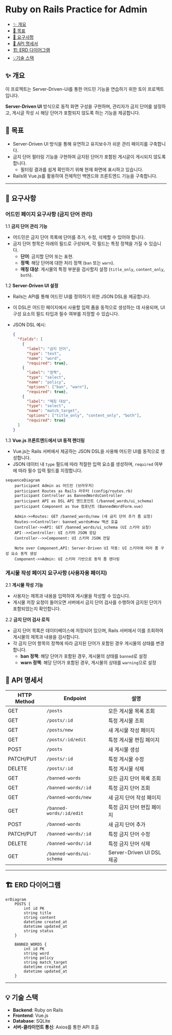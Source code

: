# Ruby on Rails Practice for Admin 

- [✨ 개요](#-개요)
- [🎯 목표](#-목표)
- [📄 요구사항](#-요구사항)
- [💌 API 명세서](#-api-명세서)
- [🏗️ ERD 다이어그램](#%EF%B8%8F-erd-다이어그램)
- [💡기술 스택](#-기술-스택)


## ✨ 개요

이 프로젝트는 Server-Driven-Ui를 통한 어드민 기능을 연습하기 위한 토이 프로젝트입니다. 

**Server-Driven UI** 방식으로 동적 화면 구성을 구현하며, 관리자가 금지 단어를 설정하고, 게시글 작성 시 해당 단어가 포함되지 않도록 하는 기능을 제공합니다.

## 🎯 목표

- Server-Driven UI 방식을 통해 유연하고 유지보수가 쉬운 관리 페이지를 구축합니다.
- 금지 단어 필터링 기능을 구현하여 금지된 단어가 포함된 게시글이 게시되지 않도록 합니다.
    - 필터링 결과를 쉽게 확인하기 위해 현재 화면에 표시하고 있습니다.
- Rails와 Vue.js를 활용하여 전체적인 백엔드와 프론트엔드 기능을 구축합니다.

---

## 📄 요구사항

### 어드민 페이지 요구사항 (금지 단어 관리)

1.1 **금지 단어 관리 기능**

- 어드민은 금지 단어 목록에 단어를 추가, 수정, 삭제할 수 있어야 합니다.
- 금지 단어 항목은 아래의 필드로 구성되며, 각 필드는 특정 정책을 가질 수 있습니다.
    - **단어**: 금지할 단어 또는 표현.
    - **정책**: 해당 단어에 대한 처리 정책 (`ban` 또는 `warn`).
    - **매칭 대상**: 게시물의 특정 부분을 검사할지 설정 (`title_only`, `content_only`, `both`).

1.2 **Server-Driven UI 설정** 

- Rails는 API를 통해 어드민 UI를 정의하기 위한 JSON DSL을 제공합니다.
- 이 DSL은 어드민 페이지에서 사용할 입력 폼을 동적으로 생성하는 데 사용되며, UI 구성 요소의 필드 타입과 필수 여부를 지정할 수 있습니다.
- JSON DSL 예시:
    
    ```json
    {
      "fields": [
        {
          "label": "금지 단어",
          "type": "text",
          "name": "word",
          "required": true},
        {
          "label": "정책",
          "type": "select",
          "name": "policy",
          "options": ["ban", "warn"],
          "required": true},
        {
          "label": "매칭 대상",
          "type": "select",
          "name": "match_target",
          "options": ["title_only", "content_only", "both"],
          "required": true}
      ]
    }
    
    ```
    

1.3 **Vue.js 프론트엔드에서 UI 동적 렌더링**

- Vue.js는 Rails 서버에서 제공하는 JSON DSL을 사용해 어드민 UI를 동적으로 생성합니다.
- JSON 데이터 내 `type` 필드에 따라 적절한 입력 요소를 생성하며, `required` 여부에 따라 필수 입력 필드를 지정합니다.

```mermaid
sequenceDiagram
    participant Admin as 어드민 (브라우저)
    participant Routes as Rails 라우터 (config/routes.rb)
    participant Controller as BannedWordsController
    participant API as DSL API 엔드포인트 (/banned_words/ui_schema)
    participant Component as Vue 컴포넌트 (BannedWordForm.vue)

    Admin->>Routes: GET /banned_words/new (새 금지 단어 추가 폼 요청)
    Routes->>Controller: banned_words#new 액션 호출
    Controller->>API: GET /banned_words/ui_schema (UI 스키마 요청)
    API-->>Controller: UI 스키마 JSON 응답
    Controller-->>Component: UI 스키마 JSON 전달

    Note over Component,API: Server-Driven UI 작동: UI 스키마에 따라 폼 구성 요소 동적 생성
    Component->>Admin: UI 스키마 기반으로 동적 폼 렌더링

```

### 게시물 작성 페이지 요구사항 (사용자용 페이지)

2.1 **게시물 작성 기능**

- 사용자는 제목과 내용을 입력하여 게시물을 작성할 수 있습니다.
- 게시물 저장 요청이 들어오면 서버에서 금지 단어 검사를 수행하여 금지된 단어가 포함되었는지 확인합니다.

2.2 **금지 단어 검사 로직**

- 금지 단어 목록은 데이터베이스에 저장되어 있으며, Rails 서버에서 이를 조회하여 게시물의 제목과 내용을 검사합니다.
- 각 금지 단어 항목의 정책에 따라 금지된 단어가 포함된 경우 게시물의 상태를 변경합니다.
    - **ban 정책**: 해당 단어가 포함된 경우, 게시물의 상태를 `banned`로 설정
    - **warn 정책**: 해당 단어가 포함된 경우, 게시물의 상태를 `warning`으로 설정

### 

## 💌 API 명세서

| HTTP Method | Endpoint | 설명 |
| --- | --- | --- |
| GET | `/posts` | 모든 게시물 목록 조회 |
| GET | `/posts/:id` | 특정 게시물 조회 |
| GET | `/posts/new` | 새 게시물 작성 페이지 |
| GET | `/posts/:id/edit` | 특정 게시물 편집 페이지 |
| POST | `/posts` | 새 게시물 생성 |
| PATCH/PUT | `/posts/:id` | 특정 게시물 수정 |
| DELETE | `/posts/:id` | 특정 게시물 삭제 |
| GET | `/banned-words` | 모든 금지 단어 목록 조회 |
| GET | `/banned-words/:id` | 특정 금지 단어 조회 |
| GET | `/banned-words/new` | 새 금지 단어 작성 페이지 |
| GET | `/banned-words/:id/edit` | 특정 금지 단어 편집 페이지 |
| POST | `/banned-words` | 새 금지 단어 추가 |
| PATCH/PUT | `/banned-words/:id` | 특정 금지 단어 수정 |
| DELETE | `/banned-words/:id` | 특정 금지 단어 삭제 |
| GET | `/banned-words/ui-schema` | Server-Driven UI DSL 제공 |

---

## 🏗️ ERD 다이어그램

```mermaid
erDiagram
    POSTS {
        int id PK
        string title
        string content
        datetime created_at
        datetime updated_at
        string status
    }

    BANNED_WORDS {
        int id PK
        string word
        string policy
        string match_target
        datetime created_at
        datetime updated_at
    }

```

---

## 💡 기술 스택

- **Backend**: Ruby on Rails
- **Frontend**: Vue.js
- **Database**: SQLite
- **서버-클라이언트 통신**: Axios를 통한 API 호출
